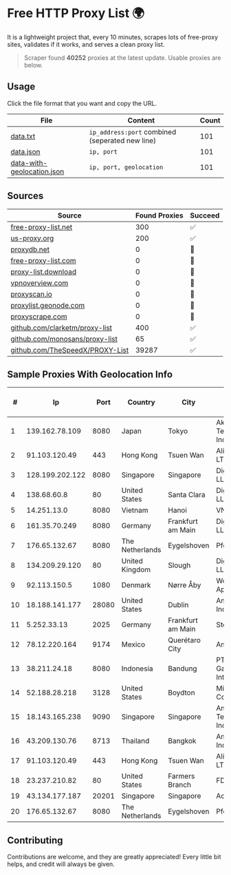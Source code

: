 
# Free HTTP Proxy List 🌍

It is a lightweight project that, every 10 minutes, scrapes lots of free-proxy sites, validates if it works, and serves a clean proxy list.


> Scraper found **40252** proxies at the latest update. Usable proxies are below.

## Usage

Click the file format that you want and copy the URL.


|File|Content|Count|
|----|-------|-----|
|[data.txt](https://raw.githubusercontent.com/themiralay/Proxy-List-World/master/data.txt)|`ip_address:port` combined (seperated new line)|101|
|[data.json](https://raw.githubusercontent.com/themiralay/Proxy-List-World/master/data.json)|`ip, port`|101|
|[data-with-geolocation.json](https://raw.githubusercontent.com/themiralay/Proxy-List-World/master/data-with-geolocation.json)|`ip, port, geolocation`|101|

## Sources

|Source|Found Proxies|Succeed|
|------|-------------|-------|
|[free-proxy-list.net](https://free-proxy-list.net)|300|✅|
|[us-proxy.org](https://www.us-proxy.org)|200|✅|
|[proxydb.net](http://proxydb.net)|0|🚫|
|[free-proxy-list.com](https://free-proxy-list.com/?page=&port=&type%5B%5D=http&type%5B%5D=https&up_time=0&search=Search)|0|🚫|
|[proxy-list.download](https://www.proxy-list.download/HTTP)|0|🚫|
|[vpnoverview.com](https://vpnoverview.com/privacy/anonymous-browsing/free-proxy-servers)|0|🚫|
|[proxyscan.io](https://www.proxyscan.io)|0|🚫|
|[proxylist.geonode.com](https://proxylist.geonode.com/api/proxy-list?limit=300&page=1&sort_by=lastChecked&sort_type=desc&protocols=http,https)|0|🚫|
|[proxyscrape.com](https://api.proxyscrape.com/v2/?request=displayproxies&protocol=http&timeout=10000&country=all&ssl=all&anonymity=all)|0|🚫|
|[github.com/clarketm/proxy-list](https://raw.githubusercontent.com/clarketm/proxy-list/master/proxy-list-raw.txt)|400|✅|
|[github.com/monosans/proxy-list](https://raw.githubusercontent.com/monosans/proxy-list/main/proxies/http.txt)|65|✅|
|[github.com/TheSpeedX/PROXY-List](https://raw.githubusercontent.com/TheSpeedX/PROXY-List/master/http.txt)|39287|✅|


## Sample Proxies With Geolocation Info

|#|Ip|Port|Country|City|Internet Service Provider|
|-|--|----|-------|----|-------------------------|
|1|139.162.78.109|8080|Japan|Tokyo|Akamai Technologies, Inc.|
|2|91.103.120.49|443|Hong Kong|Tsuen Wan|Alice Networks LTD|
|3|128.199.202.122|8080|Singapore|Singapore|DigitalOcean, LLC|
|4|138.68.60.8|80|United States|Santa Clara|DigitalOcean, LLC|
|5|14.251.13.0|8080|Vietnam|Hanoi|VNPT|
|6|161.35.70.249|8080|Germany|Frankfurt am Main|DigitalOcean, LLC|
|7|176.65.132.67|8080|The Netherlands|Eygelshoven|Pfcloud UG|
|8|134.209.29.120|80|United Kingdom|Slough|DigitalOcean, LLC|
|9|92.113.150.5|1080|Denmark|Nørre Åby|Webdock.io ApS|
|10|18.188.141.177|28080|United States|Dublin|Amazon.com, Inc.|
|11|5.252.33.13|2025|Germany|Frankfurt am Main|StormWall s.r.o.|
|12|78.12.220.164|9174|Mexico|Querétaro City|Amazon.com|
|13|38.211.24.18|8080|Indonesia|Bandung|PT Putra Garsel Interkoneksi|
|14|52.188.28.218|3128|United States|Boydton|Microsoft Corporation|
|15|18.143.165.238|9090|Singapore|Singapore|Amazon Technologies Inc.|
|16|43.209.130.76|8713|Thailand|Bangkok|Amazon.com, Inc.|
|17|91.103.120.49|443|Hong Kong|Tsuen Wan|Alice Networks LTD|
|18|23.237.210.82|80|United States|Farmers Branch|FDCservers.net|
|19|43.134.177.187|20201|Singapore|Singapore|Aceville Pte.ltd|
|20|176.65.132.67|8080|The Netherlands|Eygelshoven|Pfcloud UG|



## Contributing

Contributions are welcome, and they are greatly appreciated! Every
little bit helps, and credit will always be given.

